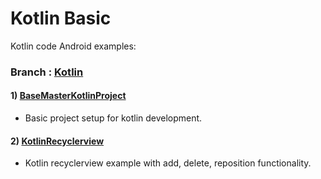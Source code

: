 # Kotlin Basic
Kotlin code Android examples:

### Branch : [Kotlin](https://github.com/LNAndroid/LetsAndroid/tree/kotlin)

#### 1) [BaseMasterKotlinProject](https://github.com/LNAndroid/LetsAndroid/tree/kotlin/BaseMasterKotlinProject)
* Basic project setup for kotlin development. 
    
#### 2) [KotlinRecyclerview](https://github.com/LNAndroid/LetsAndroid/tree/kotlin/KotlinRecyclerview)
* Kotlin recyclerview example with add, delete, reposition functionality.
